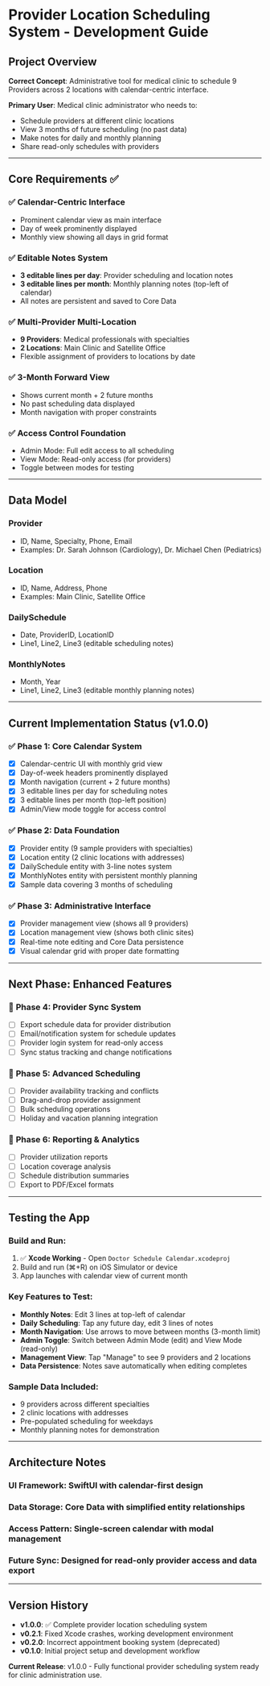# Provider Location Scheduling System - Development Guide

## Project Overview

**Correct Concept**: Administrative tool for medical clinic to schedule 9 Providers across 2 locations with calendar-centric interface.

**Primary User**: Medical clinic administrator who needs to:
- Schedule providers at different clinic locations
- View 3 months of future scheduling (no past data)
- Make notes for daily and monthly planning
- Share read-only schedules with providers

---

## Core Requirements ✅

### ✅ **Calendar-Centric Interface**
- Prominent calendar view as main interface
- Day of week prominently displayed
- Monthly view showing all days in grid format

### ✅ **Editable Notes System** 
- **3 editable lines per day**: Provider scheduling and location notes
- **3 editable lines per month**: Monthly planning notes (top-left of calendar)
- All notes are persistent and saved to Core Data

### ✅ **Multi-Provider Multi-Location**
- **9 Providers**: Medical professionals with specialties
- **2 Locations**: Main Clinic and Satellite Office
- Flexible assignment of providers to locations by date

### ✅ **3-Month Forward View**
- Shows current month + 2 future months
- No past scheduling data displayed
- Month navigation with proper constraints

### ✅ **Access Control Foundation**
- Admin Mode: Full edit access to all scheduling
- View Mode: Read-only access (for providers)
- Toggle between modes for testing

---

## Data Model

### **Provider**
- ID, Name, Specialty, Phone, Email
- Examples: Dr. Sarah Johnson (Cardiology), Dr. Michael Chen (Pediatrics)

### **Location** 
- ID, Name, Address, Phone
- Examples: Main Clinic, Satellite Office

### **DailySchedule**
- Date, ProviderID, LocationID
- Line1, Line2, Line3 (editable scheduling notes)

### **MonthlyNotes**
- Month, Year  
- Line1, Line2, Line3 (editable monthly planning notes)

---

## Current Implementation Status (v1.0.0)

### ✅ **Phase 1: Core Calendar System** 
- [x] Calendar-centric UI with monthly grid view
- [x] Day-of-week headers prominently displayed
- [x] Month navigation (current + 2 future months)
- [x] 3 editable lines per day for scheduling notes
- [x] 3 editable lines per month (top-left position)
- [x] Admin/View mode toggle for access control

### ✅ **Phase 2: Data Foundation**
- [x] Provider entity (9 sample providers with specialties)
- [x] Location entity (2 clinic locations with addresses)
- [x] DailySchedule entity with 3-line notes system
- [x] MonthlyNotes entity with persistent monthly planning
- [x] Sample data covering 3 months of scheduling

### ✅ **Phase 3: Administrative Interface**
- [x] Provider management view (shows all 9 providers)
- [x] Location management view (shows both clinic sites)
- [x] Real-time note editing and Core Data persistence
- [x] Visual calendar grid with proper date formatting

---

## Next Phase: Enhanced Features

### 🚧 **Phase 4: Provider Sync System**
- [ ] Export schedule data for provider distribution
- [ ] Email/notification system for schedule updates
- [ ] Provider login system for read-only access
- [ ] Sync status tracking and change notifications

### 🚧 **Phase 5: Advanced Scheduling**
- [ ] Provider availability tracking and conflicts
- [ ] Drag-and-drop provider assignment
- [ ] Bulk scheduling operations
- [ ] Holiday and vacation planning integration

### 🚧 **Phase 6: Reporting & Analytics**
- [ ] Provider utilization reports
- [ ] Location coverage analysis
- [ ] Schedule distribution summaries
- [ ] Export to PDF/Excel formats

---

## Testing the App

### **Build and Run:**
1. ✅ **Xcode Working** - Open `Doctor Schedule Calendar.xcodeproj`
2. Build and run (⌘+R) on iOS Simulator or device
3. App launches with calendar view of current month

### **Key Features to Test:**
- **Monthly Notes**: Edit 3 lines at top-left of calendar
- **Daily Scheduling**: Tap any future day, edit 3 lines of notes
- **Month Navigation**: Use arrows to move between months (3-month limit)
- **Admin Toggle**: Switch between Admin Mode (edit) and View Mode (read-only)
- **Management View**: Tap "Manage" to see 9 providers and 2 locations
- **Data Persistence**: Notes save automatically when editing completes

### **Sample Data Included:**
- 9 providers across different specialties
- 2 clinic locations with addresses
- Pre-populated scheduling for weekdays
- Monthly planning notes for demonstration

---

## Architecture Notes

### **UI Framework**: SwiftUI with calendar-first design
### **Data Storage**: Core Data with simplified entity relationships
### **Access Pattern**: Single-screen calendar with modal management
### **Future Sync**: Designed for read-only provider access and data export

---

## Version History

- **v1.0.0**: ✅ Complete provider location scheduling system
- **v0.2.1**: Fixed Xcode crashes, working development environment  
- **v0.2.0**: Incorrect appointment booking system (deprecated)
- **v0.1.0**: Initial project setup and development workflow

**Current Release**: v1.0.0 - Fully functional provider scheduling system ready for clinic administration use. 